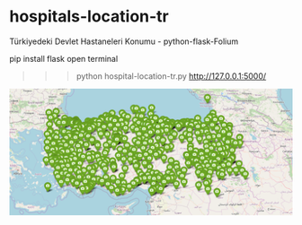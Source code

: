 # hospitals-location-tr
Türkiyedeki Devlet Hastaneleri Konumu - python-flask-Folium

pip install flask
open terminal

>>> python hospital-location-tr.py
http://127.0.0.1:5000/


![turkıye harıtası](https://github.com/blalyasar/hospitals-location-tr/blob/master/resim.png)
